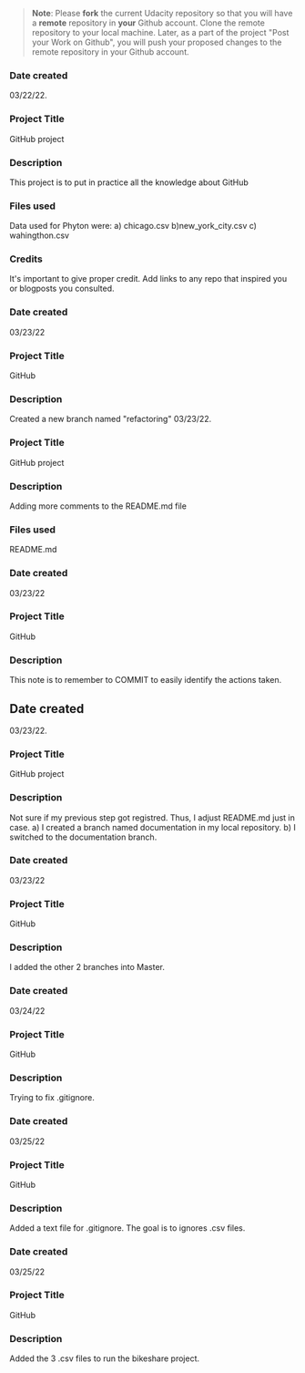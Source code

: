 >**Note**: Please **fork** the current Udacity repository so that you will have a **remote** repository in **your** Github account. Clone the remote repository to your local machine. Later, as a part of the project "Post your Work on Github", you will push your proposed changes to the remote repository in your Github account.

### Date created
03/22/22.

### Project Title
GitHub project

### Description
This project is to put in practice all the knowledge about GitHub

### Files used
Data used for Phyton were: a) chicago.csv  b)new_york_city.csv  c) wahingthon.csv

### Credits
It's important to give proper credit. Add links to any repo that inspired you or blogposts you consulted.

### Date created
03/23/22

### Project Title
GitHub
### Description
Created a new branch named "refactoring"
03/23/22.

### Project Title
GitHub project

### Description
Adding more comments to the README.md file

### Files used
README.md

### Date created
03/23/22

### Project Title
GitHub

### Description
This note is to remember to COMMIT to easily identify the actions taken.
## Date created

03/23/22.

### Project Title
GitHub project

### Description
Not sure if my previous step got registred. Thus, I adjust README.md just in case.
a) I created a branch named documentation in my local repository.
b) I switched to the documentation branch.


### Date created
03/23/22

### Project Title
GitHub

### Description
I added the other 2 branches into Master.

### Date created
03/24/22

### Project Title
GitHub

### Description
Trying to fix .gitignore.

### Date created
03/25/22

### Project Title
GitHub

### Description
Added a text file for .gitignore. The goal is to ignores .csv files.

### Date created
03/25/22

### Project Title
GitHub

### Description
Added the 3 .csv files to run the bikeshare project.